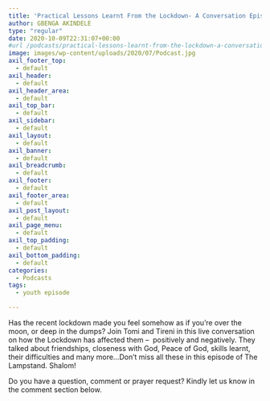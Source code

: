 ```yaml
---
title: 'Practical Lessons Learnt From the Lockdown- A Conversation Episode.'
author: GBENGA AKINDELE
type: "regular"
date: 2020-10-09T22:31:07+00:00
#url /podcasts/practical-lessons-learnt-from-the-lockdown-a-conversation-episode/
image: images/wp-content/uploads/2020/07/Podcast.jpg
axil_footer_top:
  - default
axil_header:
  - default
axil_header_area:
  - default
axil_top_bar:
  - default
axil_sidebar:
  - default
axil_layout:
  - default
axil_banner:
  - default
axil_breadcrumb:
  - default
axil_footer:
  - default
axil_footer_area:
  - default
axil_post_layout:
  - default
axil_page_menu:
  - default
axil_top_padding:
  - default
axil_bottom_padding:
  - default
categories:
  - Podcasts
tags:
  - youth episode

---
```

Has the recent lockdown made you feel somehow as if you&#8217;re over the moon, or deep in the dumps? Join Tomi and Tireni in this live conversation on how the Lockdown has affected them &#8211;  positively and negatively. They talked about friendships, closeness with God, Peace of God, skills learnt, their difficulties and many more&#8230;Don&#8217;t miss all these in this episode of The Lampstand. Shalom!

Do you have a question, comment or prayer request? Kindly let us know in the comment section below.